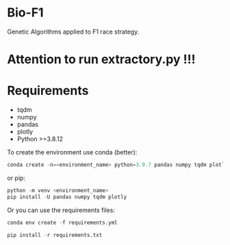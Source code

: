 # Bio-F1
Genetic Algorithms applied to F1 race strategy.

# Attention to run extractory.py !!!

# Requirements
- tqdm
- numpy
- pandas
- plotly
- Python >=3.8.12

To create the environment use conda (better):
```python
conda create -n=<environment_name> python=3.9.7 pandas numpy tqdm plotly
```
or pip:
```python
python -m venv <environment_name> 
pip install -U pandas numpy tqdm plotly
```

Or you can use the requirements files:
```python
conda env create -f requirements.yml
```
```python
pip install -r requirements.txt
```